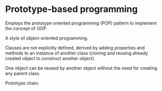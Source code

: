 # Prototype-based programming

Employs the prototype oriented programming (POP) pattern to implement the concept of OOP.

A style of object-oriented programming.

Classes are not explicitly defined, derived by adding properties and methods to an instance of another class (cloning and reusing already created object to construct another object).

One object can be reused by another object without the need for creating any parent class.

Prototype chain.

